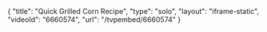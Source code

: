 {
    "title": "Quick Grilled Corn Recipe",
    "type": "solo",
    "layout": "iframe-static",
    "videoId": "6660574",
    "url": "\/tvpembed\/6660574"
}